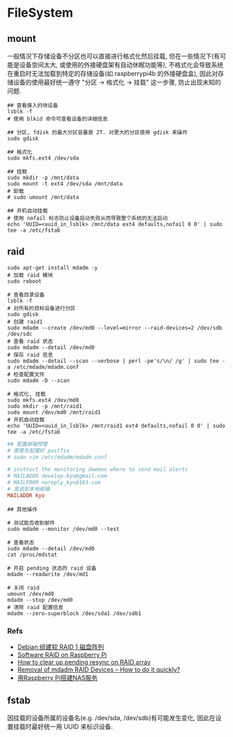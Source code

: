 # FileSystem

## mount
一般情况下存储设备不分区也可以直接进行格式化然后挂载, 但在一些情况下(有可能是设备空间太大, 或使用的外接硬盘架有自动休眠功能等), 不格式化会导致系统在重启时无法加载到特定的存储设备(如 raspberrypi4b 的外接硬盘盒), 因此对存储设备的使用最好统一遵守 "分区 -> 格式化 -> 挂载" 这一步骤, 防止出现未知的问题.   

```shell
## 查看接入的块设备
lsblk -f
# 使用 blkid 命令可查看设备的详细信息

## 分区, fdisk 的最大分区容量是 2T. 对更大的分区使用 gdisk 来操作
sudo gdisk

## 格式化
sudo mkfs.ext4 /dev/sda

## 挂载
sudo mkdir -p /mnt/data
sudo mount -t ext4 /dev/sda /mnt/data
# 卸载
# sudo umount /mnt/data

## 开机自动挂载
# 使用 nofail 标志防止设备启动失败从而导致整个系统的无法启动
echo 'UUID=<uuid_in_lsblk> /mnt/data ext4 defaults,nofail 0 0' | sudo tee -a /etc/fstab
```

## raid

```shell
sudo apt-get install mdadm -y
# 加载 raid 模块
sudo reboot

# 查看目录设备
lsblk -f
# 对所有的目标设备进行分区
sudo gdisk
# 创建 raid1
sudo mdadm --create /dev/md0 --level=mirror --raid-devices=2 /dev/sdb /dev/sdc
# 查看 raid 状态
sudo mdadm --detail /dev/md0
# 保存 raid 信息
sudo mdadm --detail --scan --verbose | perl -pe's/\n/ /g' | sudo tee -a /etc/mdadm/mdadm.conf
# 检查配置文件
sudo mdadm -D --scan

# 格式化, 挂载
sudo mkfs.ext4 /dev/md0
sudo mkdir -p /mnt/raid1
sudo mount /dev/md0 /mnt/raid1
# 开机自动挂载
echo 'UUID=<uuid_in_lsblk> /mnt/raid1 ext4 defaults,nofail 0 0' | sudo tee -a /etc/fstab

```

```ini
## 配置邮箱预警
# 需要先配置好 postfix
# sudo vim /etc/mdadm/mdadm.conf

# instruct the monitoring daemon where to send mail alerts
# MAILADDR develop.kyo@gmail.com
# MAILFROM noreply_kyo@163.com
# 发送到本地邮箱
MAILADDR kyo

```

```shell
## 其他操作

# 测试能否收到邮件
sudo mdadm --monitor /dev/md0 --test

# 查看状态
sudo mdadm --detail /dev/md0
cat /proc/mdstat

# 开启 pending 状态的 raid 设备
mdadm --readwrite /dev/md1

# 关闭 raid
umount /dev/md0
mdadm --stop /dev/md0
# 清除 raid 配置信息
mdadm --zero-superblock /dev/sda1 /dev/sdb1

```
### Refs
* [Debian 组建软 RAID 1 磁盘阵列](https://www.dreamxu.com/debian-create-software-raid-one-arrays/)
* [Software RAID on Raspberry Pi](https://www.spatacoli.com/blog/2022/01/software-raid-on-rpi/)
* [How to clear up pending resync on RAID array](https://sleeplessbeastie.eu/2015/03/23/how-to-clear-up-pending-resync-on-raid-array/)
* [Removal of mdadm RAID Devices – How to do it quickly?](https://bobcares.com/blog/removal-of-mdadm-raid-devices/)
* [用Raspberry Pi搭建NAS服务](https://www.jianshu.com/p/f094f76f6ee3)

## fstab
因挂载的设备所属的设备名(e.g. /dev/sda, /dev/sdb)有可能发生变化, 因此在设置挂载时最好统一用 UUID 来标识设备.  
